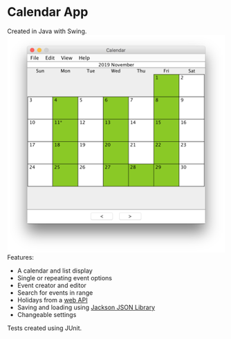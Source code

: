 # Calendar App
Created in Java with Swing.
![Main Calendar View](img-calendar-app.png)
Features:
- A calendar and list display
- Single or repeating event options
- Event creator and editor
- Search for events in range
- Holidays from a [web API](https://date.nager.at/API)
- Saving and loading using [Jackson JSON Library](https://github.com/FasterXML/jackson)
- Changeable settings

Tests created using JUnit.
